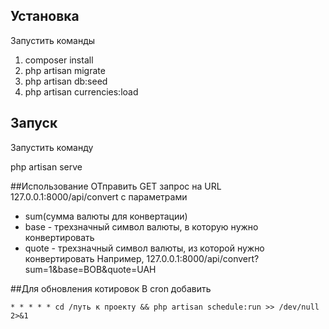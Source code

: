 
## Установка
Запустить команды
1. composer install
2. php artisan migrate
3. php artisan db:seed 
4. php artisan currencies:load

## Запуск
Запустить команду

php artisan serve

##Использование
ОТправить GET запрос на URL 
127.0.0.1:8000/api/convert
с параметрами 
- sum(сумма валюты для конвертации)
- base - трехзначный символ валюты, в которую нужно конвертировать
- quote - трехзначный символ валюты, из которой нужно конвертировать
Например, 127.0.0.1:8000/api/convert?sum=1&base=BOB&quote=UAH

##Для обновления котировок
В cron добавить
```
* * * * * cd /путь к проекту && php artisan schedule:run >> /dev/null 2>&1
```
